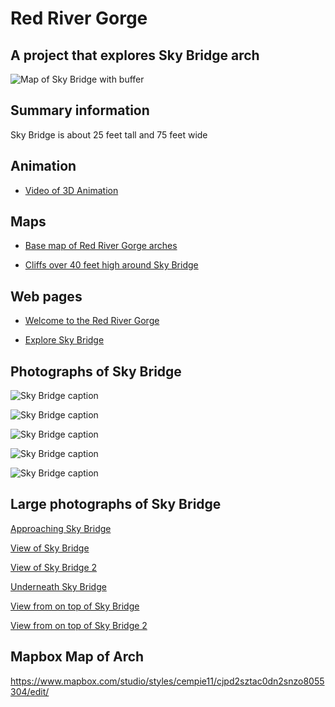 # Red River Gorge

## A project that explores Sky Bridge arch

![Map of Sky Bridge with buffer](images/Map_RedRiver_3D.jpg)

## Summary information

Sky Bridge is about 25 feet tall and 75 feet wide

## Animation

* [Video of 3D Animation](https://youtu.be/iIf4jES8OP0)

## Maps

* [Base map of Red River Gorge arches](basemaps/rrg.pdf)

* [Cliffs over 40 feet high around Sky Bridge](#) <!-- This needs to be created from lab 7. -->

## Web pages

* [Welcome to the Red River Gorge](https://clcpm.github.io/rrg/)

* [Explore Sky Bridge](skybridge) <!-- This needs to be customized for sky bridge -->

## Photographs of Sky Bridge

![Sky Bridge caption](images/approaching_skybridge.jpg)

![Sky Bridge caption](images/on_top_skybridge_01.jpg)

![Sky Bridge caption](images/on_top_skybridge_02.jpg)

![Sky Bridge caption](images/view_of_sky_bridge_01.jpg)

![Sky Bridge caption](images/view_of_sky_bridge_02.jpg)


## Large photographs of  Sky Bridge

[Approaching Sky Bridge](images/20181210_141435.jpg)

[View of Sky Bridge](images/20181210_144015.jpg)

[View of Sky Bridge 2](images/20181210_144035.jpg)

[Underneath Sky Bridge](images/20181210_144058.jpg)

[View from on top of Sky Bridge](images/20181210_144204%20(1).jpg)

[View from on top of Sky Bridge 2](images/20181210_141729.jpg)

## Mapbox Map of Arch

https://www.mapbox.com/studio/styles/cempie11/cjpd2sztac0dn2snzo8055304/edit/


